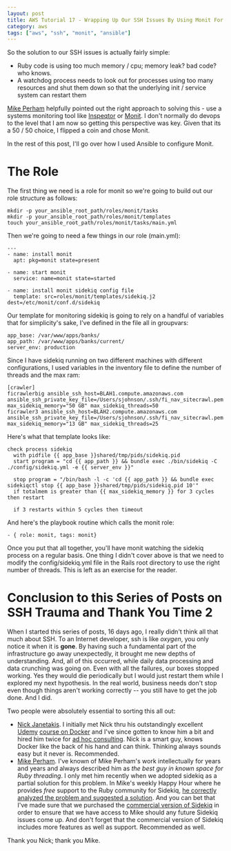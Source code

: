 ```yaml
---
layout: post
title: AWS Tutorial 17 - Wrapping Up Our SSH Issues By Using Monit For Process Monitoring
category: aws
tags: ["aws", "ssh", "monit", "ansible"]
---
```

So the solution to our SSH issues is actually fairly simple:

* Ruby code is using too much memory / cpu; memory leak?  bad code?  who knows.
* A watchdog process needs to look out for processes using too many resources and shut them down so that the underlying init / service system can restart them

[Mike Perham](https://fuzzygroup.github.io/blog/ruby/2016/10/10/a-conversation-with-mike-perham.html) helpfully pointed out the right approach to solving this - use a systems monitoring tool like [Inspeqtor](https://github.com/mperham/inspeqtor) or [Monit](https://mmonit.com/monit/).  I don't normally do devops to the level that I am now so getting this perspective was key.  Given that its a 50 / 50 choice, I flipped a coin and chose Monit.

In the rest of this post, I'll go over how I used Ansible to configure Monit.

# The Role

The first thing we need is a role for monit so we're going to build out our role structure as follows:
    
    mkdir -p your_ansible_root_path/roles/monit/tasks
    mkdir -p your_ansible_root_path/roles/monit/templates
    touch your_ansible_root_path/roles/monit/tasks/main.yml
    
Then we're going to need a few things in our role (main.yml):    

    ---
    - name: install monit
      apt: pkg=monit state=present
  
    - name: start monit
      service: name=monit state=started

    - name: install monit sidekiq config file
      template: src=roles/monit/templates/sidekiq.j2 dest=/etc/monit/conf.d/sidekiq

Our template for monitoring sidekiq is going to rely on a handful of variables that for simplicity's sake, I've defined in the file all in groupvars:

    app_base: /var/www/apps/banks/
    app_path: /var/www/apps/banks/current/
    server_env: production
    
Since I have sidekiq running on two different machines with different configurations, I used variables in the inventory file to define the number of threads and the max ram:

    [crawler]
    ficrawlerbig ansible_ssh_host=BLAH1.compute.amazonaws.com  ansible_ssh_private_key_file=/Users/sjohnson/.ssh/fi_nav_sitecrawl.pem  max_sidekiq_memory="50 GB" max_sidekiq_threads=50
    ficrawler3 ansible_ssh_host=BLAH2.compute.amazonaws.com ansible_ssh_private_key_file=/Users/sjohnson/.ssh/fi_nav_sitecrawl.pem max_sidekiq_memory="13 GB" max_sidekiq_threads=25


Here's what that template looks like:

    check process sidekiq
      with pidfile {{ app_base }}shared/tmp/pids/sidekiq.pid
      start program = "cd {{ app_path }} && bundle exec ./bin/sidekiq -C ./config/sidekiq.yml -e {{ server_env }}"
  
      stop program = "/bin/bash -l -c 'cd {{ app_path }} && bundle exec sidekiqctl stop {{ app_base }}shared/tmp/pids/sidekiq.pid 10'"
      if totalmem is greater than {{ max_sidekiq_memory }} for 3 cycles then restart
  
      if 3 restarts within 5 cycles then timeout

And here's the playbook routine which calls the monit role:

    - { role: monit, tags: monit}
    
Once you put that all together, you'll have monit watching the sidekiq process on a regular basis.  One thing I didn't cover above is that we need to modify the config/sidekiq.yml file in the Rails root directory to use the right number of threads.  This is left as an exercise for the reader.  

# Conclusion to this Series of Posts on SSH Trauma and Thank You Time 2

When I started this series of posts, 16 days ago, I really didn't think all that much about SSH.  To an Internet developer, ssh is like *oxygen*, you only notice it when it is **gone**.  By having such a fundamental part of the infrastructure go away unexpectedly, it brought me new depths of understanding.  And, all of this occurred, while daily data processing and data crunching was going on.  Even with all the failures, our boxes stopped working.  Yes they would die periodically but I would just restart them while I explored my next hypothesis.  In the real world, business needs don't stop even though things aren't working correctly -- you still have to get the job done.  And I did.

Two people were absolutely essential to sorting this all out:

* [Nick Janetakis](http://nickjanetakis.com).  I initially met Nick thru his outstandingly excellent [Udemy](http://www.udemy.com) [course on Docker](http://nickjanetakis.com/courses/) and I've since gotten to know him a bit and hired him twice for [ad hoc consulting](https://fuzzygroup.github.io/blog/aws/2016/10/06/aws-tutorial-14-diagnosing-ssh-failures-take-2.html).  Nick is a smart guy, knows Docker like the back of his hand and can think.  Thinking always sounds easy but it never is.  Recommended.
* [Mike Perham](http://www.mikeperham.com).  I've known of Mike Perham's work intellectually for years and years and always described him as *the best guy in known space for Ruby threading*.  I only met him recently when we adopted sidekiq as a partial solution for this problem.  In Mike's weekly Happy Hour where he provides *free* support to the Ruby community for Sidekiq, [he correctly analyzed the problem and suggested a solution](https://fuzzygroup.github.io/blog/ruby/2016/10/10/a-conversation-with-mike-perham.html).  And you can bet that I've made sure that we purchased the [commercial version of Sidekiq](http://sidekiq.org/products/pro) in order to ensure that we have access to Mike should any future Sidekiq issues come up.  And don't forget that the commercial version of Sidekiq includes more features as well as support.  Recommended as well.

Thank you Nick; thank you Mike.  